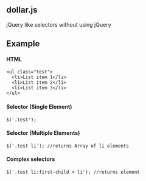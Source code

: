 ## dollar.js
jQuery like selectors without using jQuery

## Example

#### HTML
    <ul class="test">
      <li>List item 1</li>
      <li>List item 2</li>
      <li>List item 3</li>
    </ul>

#### Selector (Single Element)
    $('.test');
    
#### Selector (Multiple Elements)
    $('.test li'); //returns Array of li elements
    
#### Complex selectors
    $('.test li:first-child + li'); //returns element